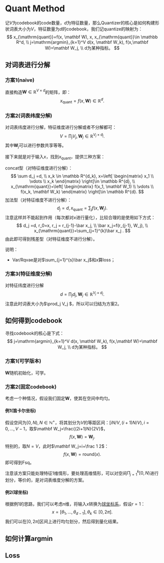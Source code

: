 



# Quant Method

记$V$为codebook的code数量，$d$为特征数量，那么Quantizer的核心是如何构建形状词表大小为$V$，特征数量为$d$的codebook，我们记quantize的映射为：
$$
x_{\mathrm{quant}}=f(x, \mathbf W), x, x_{\mathrm{quant}}\in \mathbb R^d, \\
j=\mathrm{argmin}_{k=1}^V d(x, \mathbf W_k), f(x,\mathbf W)=\mathbf W_j, \\
d为某种指标。
$$




## 对词表进行分解

### 方案1(naive)

直接构造$\mathbf W\in \mathbb R^{V\times d}$的矩阵，即：
$$
x_{\mathrm{quant}}=f(x, \mathbf W)\in \mathbb R^d.
$$


### 方案2(词表纬度分解)

对词表纬度进行分解，特征维度进行分解或者不分解都可：
$$
V=\prod_j V_j, \mathbf W_j \in \mathbb R^{V_j \times d_j}.
$$
其中$\mathbf W_j$可以进行参数共享等等。

接下来就是对于输入$x$，找到$x_{\mathrm{quant}}$，提供三种方案：

concat型（对特征维度进行分解）：
$$
\sum d_j =d, \\
x_k \in \mathbb R^{d_k},
x=\left[
\begin{matrix}
x_1 \\
\vdots \\
x_k
\end{matrix}
\right]\in \mathbb R^{d}, \\
x_{\mathrm{quant}}=\left[
\begin{matrix}
f(x_1, \mathbf W_1) \\
\vdots \\
f(x_k, \mathbf W_k)
\end{matrix}
\right]\in \mathbb R^{d}.
$$
加法型（对特征维度不进行分解）：
$$
d_j =d,
x_{\mathrm{quant}}=\sum_{j} f(x, \mathbf W_j) .
$$
注意这样并不能起到作用（每次都对$x$进行量化），比较合理的是使用如下方式：
$$
d_j =d,
r_0=x, r_j = r_{j-1}-\bar x_j, \\
\bar x_j=f(r_{j-1}, W_j), \\
x_{\mathrm{quant}}=\sum_{j=1}^{k}\bar x_j .
$$
由此即可得到残差型（对特征维度不进行分解）。

说明：

- Var/Rqvae是对$\sum_{j=1}^{s}\bar x_j$和$x$算loss；



### 方案3(特征维度分解)

对特征纬度进行分解
$$
d=\prod_j d_j, \mathbf W_j \in \mathbb R^{V_j \times d_j}.
$$
注意此时词表大小为$\prod_j V_j $，所以可以归结为方案2。



## 如何得到codebook

寻找codebook的核心是下式：
$$
j=\mathrm{argmin}_{k=1}^V d(x, \mathbf W_k), f(x,\mathbf W)=\mathbf W_j, \\
d为某种指标。
$$


### 方案1(可学版本)

$\mathbf W$随机初始化，可学。



### 方案2(固定codebook)

考虑一个种情况，假设我们固定$\mathbf W$，使其在空间中均匀。



#### 例1(笛卡尔坐标)

假设空间为$[0, N), N\in \mathbb N^+$，将其划分为$V$的等距区间：$[iN/V, (i+1)N/V),i=0,\ldots, V-1$，取$\mathbf W_j=\frac{(2i+1)N}{2V}$，
$$
f(x,\mathbf W)=\mathbf W_j.
$$
特别的，取$N=V$，此时$\mathbf W_j=i+\frac 1 2$：
$$
f(x,\mathbf W)=\mathrm{round}(x).
$$
即可得到Fsq。

注意该方案只能处理特征1维情形，要处理高维情形，可以对空间$\Pi_{j=1}^k [0, N)$进行划分，等价的，是对词表维度分解的方案。



#### 例2(球坐标)

根据例1的思路，我们可以考虑$n$维，将输入$x$转换为[球坐标系](https://en.wikipedia.org/wiki/Spherical_coordinate_system)，假设$r=1$：
$$
x=[\theta_1,\ldots, \theta_{d-1}],
\theta_k \in [0, 2\pi].
$$
我们可以在$[0, 2\pi]$区间上进行均匀划分，然后得到量化结果。



## 如何计算argmin





## Loss
